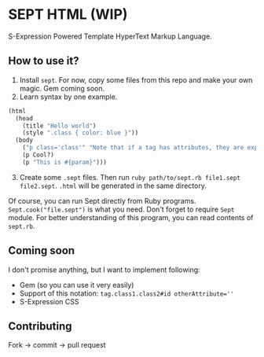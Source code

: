 # SEPT HTML (WIP)
S-Expression Powered Template HyperText Markup Language.

## How to use it?
1. Install `sept`. For now, copy some files from this repo and make your own magic. Gem coming soon.
2. Learn syntax by one example.
```lisp
(html
  (head
    (title "Hello world")
    (style ".class { color: blue }"))
  (body
    ("p class='class'" "Note that if a tag has attributes, they are expressed this way")
    (p Cool?)
    (p "This is #{param}")))
```
3. Create some `.sept` files. Then run `ruby path/to/sept.rb file1.sept file2.sept`. `.html` will be generated in the same directory.

Of course, you can run Sept directly from Ruby programs. `Sept.cook("file.sept")` is what you need. Don't forget to require `Sept` module. For better understanding of this program, you can read contents of `sept.rb`.

## Coming soon
I don't promise anything, but I want to implement following:
- Gem (so you can use it very easily)
- Support of this notation: `tag.class1.class2#id otherAttribute=''`
- S-Expression CSS

## Contributing
Fork -> commit -> pull request
